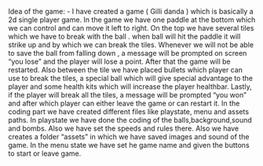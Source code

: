 Idea of the game: -
I have created a game ( Gilli danda ) which is basically a 2d single player game. In the game we have one paddle at the bottom which we can control and can move it left to right. On the top we have several tiles which we have to break with the ball . when ball will hit the paddle it will strike up and by which we can break the tiles. Whenever we will not be able to save the ball from falling down , a message will be prompted on screen “you lose” and the player will lose a point. After that the game will be restarted. Also between the tile we have placed bullets which player can use to break the tiles, a special ball which will give special advantage to the player and some health kits which will increase the player healthbar. Lastly, if the player will break all the tiles, a message will be prompted “you won” and after which player can either leave the game or can restart it.
In the coding part we have created different files like playstate, menu and assets paths. In playstate we have done the coding of the balls,background,sound and bombs. Also we have set the speeds and rules there.
Also we have creates a folder “assets” in which we have saved images and sound of the game. In the menu state we have set he game name and given the buttons to start or leave game.



